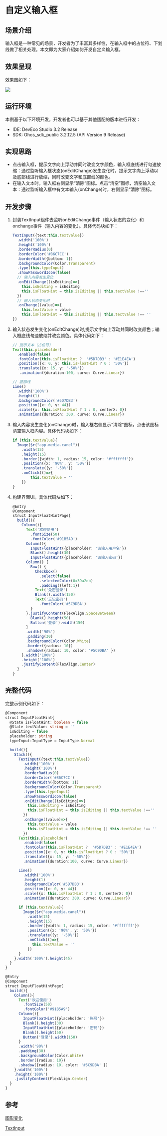 # 自定义输入框
## 场景介绍
输入框是一种常见的场景，开发者为了丰富其多样性，在输入框中的占位符、下划线做了相关处理。本文即为大家介绍如何开发自定义输入框。
## 效果呈现
效果图如下：

![](figures/custom-textinput.gif)

## 运行环境
本例基于以下环境开发，开发者也可以基于其他适配的版本进行开发：
- IDE: DevEco Studio 3.2 Release
- SDK: Ohos_sdk_public 3.2.12.5 (API Version 9 Release)
## 实现思路
- 点击输入框，提示文字向上浮动并同时改变文字颜色，输入框底线进行匀速放缩：通过监听输入框状态(onEditChange)发生变化时，提示文字向上浮动以及底部线进行放缩，同时改变文字和底部线的颜色。
- 在输入文本时，输入框右侧显示“清除”图标。点击“清空”图标，清空输入文本：通过监听输入框中有文本输入(onChange)时，右侧显示“清除”图标。
## 开发步骤
1. 封装TextInput组件去监听onEditChange事件（输入状态的变化）和onchange事件（输入内容的变化）。具体代码块如下：
    ```ts
    TextInput({text:this.textValue})
      .width('100%')
      .height('100%')
      .borderRadius(0)
      .borderColor('#86C7CC')
      .borderWidth({bottom: 1})
      .backgroundColor(Color.Transparent)
      .type(this.typeInput)
      .showPasswordIcon(false)
      // 输入内容发生变化
      .onEditChange((isEditing)=>{
        this.isEditing = isEditing
        this.isFloatHint = this.isEditing || this.textValue !==''
      })
      // 输入状态变化时
      .onChange((value)=>{
        this.textValue = value
        this.isFloatHint = this.isEditing || this.textValue !== ''
    })
    ```
2. 输入状态发生变化(onEditChange)时,提示文字向上浮动并同时改变颜色；输入框底线匀速放缩并改变颜色。具体代码如下：
    ```ts
    // 提示文本（占位符）
    Text(this.placeholder)
      .enabled(false)
      .fontColor(this.isFloatHint ?  '#5D7DB3' : '#E1E4EA')
      .position({x: 0, y: this.isFloatHint ? 0 : '50%'})
      .translate({x: 15, y: '-50%'})
       .animation({duration:100, curve: Curve.Linear})

    // 底部线
    Line()
      .width('100%')
      .height(1)
      .backgroundColor('#5D7DB3')
      .position({x: 0, y: 44})
      .scale({x: this.isFloatHint ? 1 : 0, centerX: 0})
      .animation({duration: 300, curve: Curve.Linear})
    ```
3. 输入内容发生变化(onChange)时，输入框右侧显示“清除”图标，点击该图标清空输入框内容。具体代码块如下：
    ```ts
    if (this.textValue){
      Image($r("app.media.canel"))
        .width(15)
        .height(15)
        .border({width: 1, radius: 15, color: '#fffffff'})
        .position({x: '90%', y: '50%'})
        .translate({y: '-50%'})
        .onClick(()=>{
            this.textValue = ''
        })
    }
    ```
4. 构建界面UI。具体代码块如下：
    ```ts
    @Entry
    @Component
    struct InputFloatHintPage{
      build(){
        Column(){
          Text('欢迎使用')
            .fontSize(50)
            .fontColor('#91B5A9')
          Column(){
            InputFloatHint({placeholder: '请输入用户名'})
            Blank().height(30)
            InputFloatHint({placeholder: '请输入密码'})
          Column() {
            Row() {
              Checkbox()
                .select(false)
                .selectedColor(0x39a2db)
                .padding({left:1})
              Text('免密登录')
              Blank().width(150)
              Text('忘记密码')
                .fontColor('#5C9DBA')
            }
          }.justifyContent(FlexAlign.SpaceBetween)
            Blank().height(50)
            Button('登录').width(150)
          }
          .width('90%')
          .padding(30)
          .backgroundColor(Color.White)
          .border({radius: 10})
          .shadow({radius: 10, color: '#5C9DBA' })
        }.width('100%')
        .height('100%')
        .justifyContent(FlexAlign.Center)
      }
    }
    ```
## 完整代码
完整示例代码如下：
```ts
@Component
struct InputFloatHint{
  @State isFloatHint: boolean = false
  @State textValue: string = ''
  isEditing = false
  placeholder: string
  typeInput:InputType = InputType.Normal

  build(){
    Stack(){
      TextInput({text:this.textValue})
        .width('100%')
        .height('100%')
        .borderRadius(0)
        .borderColor('#86C7CC')
        .borderWidth({bottom: 1})
        .backgroundColor(Color.Transparent)
        .type(this.typeInput)
        .showPasswordIcon(false)
        .onEditChange((isEditing)=>{
          this.isEditing = isEditing
          this.isFloatHint = this.isEditing || this.textValue !==''
        })
        .onChange((value)=>{
          this.textValue = value
          this.isFloatHint = this.isEditing || this.textValue !== ''
        })
      Text(this.placeholder)
        .enabled(false)
        .fontColor(this.isFloatHint ?  '#5D7DB3' : '#E1E4EA')
        .position({x: 0, y: this.isFloatHint ? 0 : '50%'})
        .translate({x: 15, y: '-50%'})
        .animation({duration:100, curve: Curve.Linear})

      Line()
        .width('100%')
        .height(1)
        .backgroundColor('#5D7DB3')
        .position({x: 0, y: 44})
        .scale({x: this.isFloatHint ? 1 : 0, centerX: 0})
        .animation({duration: 300, curve: Curve.Linear})

      if (this.textValue){
        Image($r("app.media.canel"))
          .width(15)
          .height(15)
          .border({width: 1, radius: 15, color: '#fffffff'})
          .position({x: '90%', y: '50%'})
          .translate({y: '-50%'})
          .onClick(()=>{
            this.textValue = ''
          })
      }
    }.width('100%').height(45)
  }
}

@Entry
@Component
struct InputFloatHintPage{
  build(){
    Column(){
      Text('欢迎使用')
        .fontSize(50)
        .fontColor('#91B5A9')
      Column(){
        InputFloatHint({placeholder: '账号'})
        Blank().height(30)
        InputFloatHint({placeholder: '密码'})
        Blank().height(50)
        Button('登录').width(150)
      }
      .width('90%')
      .padding(30)
      .backgroundColor(Color.White)
      .border({radius: 10})
      .shadow({radius: 10, color: '#5C9DBA' })
    }.width('100%')
    .height('100%')
    .justifyContent(FlexAlign.Center)
  }
}
```

## 参考
[图形变化](../application-dev/reference/arkui-ts/ts-universal-attributes-transformation.md)

[TextInput](../application-dev/reference/arkui-ts/ts-basic-components-textinput.md)

